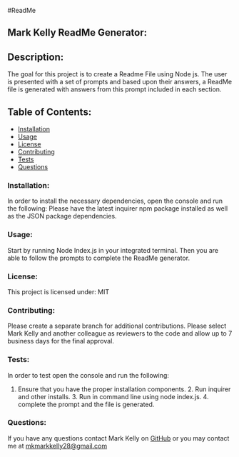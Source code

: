 #ReadMe 
## Mark Kelly ReadMe Generator:
## Description:
The goal for this project is to create a Readme File using Node js. The user is presented with a set of prompts and based upon their answers, a ReadMe file is generated with answers from this prompt included in each section. 
## Table of Contents: 
* [Installation](#installation)
* [Usage](#usage)
* [License](#license)
* [Contributing](#contributing)
* [Tests](#tests)
* [Questions](#questions)
### Installation: 
In order to install the necessary dependencies, open the console and run the following: 
Please have the latest inquirer npm package installed as well as the JSON package dependencies. 
### Usage:
Start by running Node Index.js in your integrated terminal. Then you are able to follow the prompts to complete the ReadMe generator. 
### License:
This project is licensed under:
MIT
### Contributing:
Please create a separate branch for additional contributions. Please select Mark Kelly and another colleague as reviewers to the code and allow up to 7 business days for the final approval. 
### Tests:
In order to test open the console and run the following:
1. Ensure that you have the proper installation components. 2. Run inquirer and other installs. 3. Run in command line using node index.js. 4. complete the prompt and the file is generated. 
### Questions:
If you have any questions contact Mark Kelly on [GitHub](https://github.com/Mark55kelly) or you may contact me at mkmarkkelly28@gmail.com

